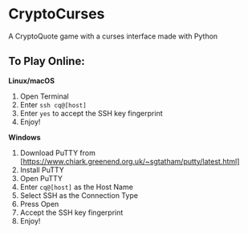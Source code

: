 # CryptoCurses
A CryptoQuote game with a curses interface made with Python

## To Play Online:
**Linux/macOS**
1. Open Terminal
2. Enter `ssh cq@[host]`
3. Enter `yes` to accept the SSH key fingerprint
3. Enjoy!

**Windows**
1. Download PuTTY from [https://www.chiark.greenend.org.uk/~sgtatham/putty/latest.html]
2. Install PuTTY
3. Open PuTTY
4. Enter `cq@[host]` as the Host Name
5. Select SSH as the Connection Type
6. Press Open
7. Accept the SSH key fingerprint
8. Enjoy!

